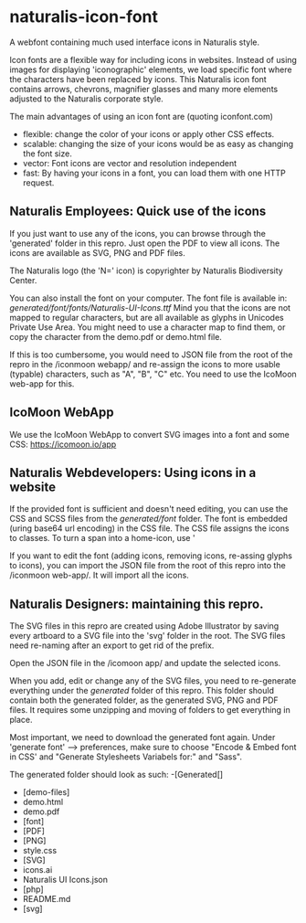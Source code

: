 # naturalis-icon-font
A webfont containing much used interface icons in Naturalis style.

Icon fonts are a flexible way for including icons in websites. Instead of using images for displaying 'iconographic' elements, we load specific font where the characters have been replaced by icons. This Naturalis icon font contains arrows, chevrons, magnifier glasses and many more elements adjusted to the Naturalis corporate style.

The main advantages of using an icon font are (quoting iconfont.com)
- flexible: change the color of your icons or apply other CSS effects.
- scalable: changing the size of your icons would be as easy as changing the font size.
- vector: Font icons are vector and resolution independent
- fast: By having your icons in a font, you can load them with one HTTP request.

## Naturalis Employees: Quick use of the icons

If you just want to use any of the icons, you can browse through the 'generated' folder in this repro. Just open the PDF to view all icons. The icons are available as SVG, PNG and PDF files. 

The Naturalis logo (the 'N=' icon) is copyrighter by Naturalis Biodiversity Center.

You can also install the font on your computer. The font file is available in: _generated/font/fonts/Naturalis-UI-Icons.ttf_  Mind you that the icons are not mapped to regular characters, but are all available as glyphs in Unicodes Private Use Area. You might need to use a character map to find them, or copy the character from the demo.pdf or demo.html file.

If this is too cumbersome, you would need to JSON file from the root of the repro in the /iconmoon webapp/ and re-assign the icons to more usable (typable) characters, such as "A", "B", "C" etc. You need to use the IcoMoon web-app for this.

## IcoMoon WebApp

We use the IcoMoon WebApp to convert SVG images into a font and some CSS: https://icomoon.io/app

## Naturalis Webdevelopers: Using icons in a website

If the provided font is sufficient and doesn't need editing, you can use the CSS and SCSS files from the _generated/font_ folder.  The font is embedded (uring base64 url encoding) in the CSS file. The CSS file assigns the icons to classes. To turn a span into a home-icon, use
' <span class="icon icon-home"></span>

If you want to edit the font (adding icons, removing icons, re-assing glyphs to icons), you can import the JSON file from the root of this repro into the /iconmoon web-app/. It will import all the icons. 

## Naturalis Designers: maintaining this repro.

The SVG files in this repro are created using Adobe Illustrator by saving every artboard to a SVG file into the 'svg' folder in the root. The SVG files need re-naming after an export to get rid of the prefix.

Open the JSON file in the /icomoon app/ and update the selected icons.

When you add, edit or change any of the SVG files, you need to re-generate everything under the _generated_ folder of this repro. This folder should contain both the generated folder, as the generated SVG, PNG and PDF files. It requires some unzipping and moving of folders to get everything in place.

Most important, we need to download the generated font again. Under 'generate font' --> preferences, make sure to choose "Encode & Embed font in CSS' and "Generate Stylesheets Variabels for:" and "Sass".

The generated folder should look as such:
-[Generated[]
 - [demo-files]
 - demo.html
 - demo.pdf
 - [font]
 - [PDF]
 - [PNG]
 - style.css
 - [SVG]
- icons.ai
- Naturalis UI Icons.json
- [php]
- README.md
- [svg]
